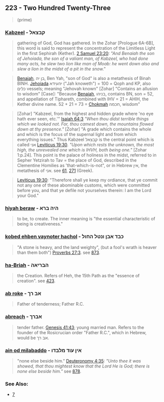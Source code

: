 ## 223 - Two Hundred Twenty-Three
> (prime)

### [Kabzeel](/keys/QBTzAL) - קבצאל
> gathering of God, God has gathered. In the Zohar [Prologue 6A-6B], this word is said to represent the concentration of the Limitless Light in the first Sephirah (Kether). [2 Samuel 23:20](http://biblehub.com/2_samuel/23-20.htm): *"And Benaiah the son of Jehoiada, the son of a valiant man, of Kabzeel, who had done many acts, he slew two lion like man of Moab: he went down also and slew a lion in the midst of a pit in the snow."*

> [Benaiah](/keys/BN.IH), בן יה, Ben Yah, "son of God" is also a metathesis of Binah BINH. [Jehoiada](/keys/IHOIDA) יהעידא ("Jah knoweth") = 100 = Qoph and KP, also כלים vessels; meaning "Jehovah known" [Zohar] "Contains an allusion to wisdom" [Case]: "Because [Benaiah](/keys/BNIHV), בניהו, contains BN, son = 52, and appellation of Tiphareth, combined with IHV = 21 = AHIH, the Kether divine name. 52 + 21 = 73 = [Chokmah](/keys/ChKMH) חכמה, wisdom"

> [Zohar] "Kabzeel, from the highest and hidden grade where 'no eye hath ever seen, etc.'" [Isaiah 64:3](http://biblehub.com/isaiah/64-3.htm) *"When thou didst terrible things which we looked not. For, thou camest down, the mountains flowed down at thy presence."* [Zohar] "A grade which contains the whole and which is the focus of the supernal light and from which everything issues." Thus Kabzeel קבצאל is the central point which is called אני [Leviticus 19:30](http://biblehub.com/leviticus/19-30.htm). *"Upon which rests the unknown, the most high, the unrevealed one which is IHVH, both being one."* [Zohar 1:p.24]. This point is the palace of holiness in the midst, referred to in Sepher Yetzirah to Tav = the place of God, described in the Clementine Homilies as 'that-which-is-not", or in Hebrew אין, the metathesis of אני. see [61](61), [271](271) (Greek).

> [Leviticus 19:30](http://biblehub.com/leviticus/19-30.htm): "Therefore shall ye keep my ordiance, that ye commit not any one of these abominable customs, which were committed before you, and that ye defile not yourselves therein: I am the Lord your God."

### [hiyah beraw](/keys/HIH.BRA) - היה ברא
> to be, to create. The inner meaning is "the essential characteristic of being is creativeness."

### [kobed ehben vaynoter hachol](/keys/KBD.ABN.VNTL.HChVL) - כבד אבן ונטל החול
> "A stone is heavy, and the land weighty", (but a fool's wrath is heaver than them both") [Proverbs 27:3](http://biblehub.com/proverbs/27-3.htm). see [873](873).

### [ha-Briah](/keys/HBRIAH) - הבריאה
> the Creation. Refers of Heh, the 15th Path as the "essence of creation". see [423](423).

### [ab roke](/keys/AB.RK) - אב רך
> Father of tenderness; Father R.C.

### [abreach](/keys/ABRK) - אברך
> tender father. [Genesis 41:43](http://biblehub.com/genesis/41-43.htm); young married man. Refers to the founder of the Rosicrucian order "Father R.C.", which in Hebrew, would be אב רך.

### [ain od milabaddo](/keys/AIN.OVD.MLBDV) - אין עוד מלבדו
> "none else beside him." [Deuteronomy 4:35](http://biblehub.com/deuteronomy/4-35.htm): *"Unto thee it was showed, that thou mightest know that the Lord He is God; there is none else beside him."* see [878](878).

### See Also:

- [7](7)